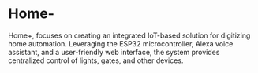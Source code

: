 # Home-
 Home+, focuses on creating an integrated IoT-based solution for digitizing home automation. Leveraging the ESP32 microcontroller, Alexa voice assistant, and a user-friendly web interface, the system provides centralized control of lights, gates, and other devices. 
